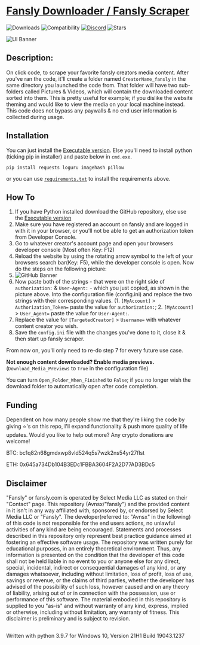 # [Fansly Downloader / Fansly Scraper ](https://github.com/Avnsx/fansly)
![Downloads](https://img.shields.io/github/downloads/Avnsx/fansly/total?color=0078d7&label=🔽%20Downloads.exe&style=flat-square) ![Compatibility](https://img.shields.io/static/v1?style=flat-square&label=%F0%9F%90%8D%20Python&message=3.6%2B&color=blue) [![Discord](https://img.shields.io/discord/522310203828338701?color=6A7EC2&label=Discord&logo=discord&logoColor=ffffff&style=flat-square)](https://discord.gg/Dr8wt84z2E) ![Stars](https://img.shields.io/github/stars/Avnsx/fansly?style=flat-square&label=⭐%20Stars&color=ffc83d)

![UI Banner](https://i.imgur.com/EhL42m3.jpg)
## Description:
On click code, to scrape your favorite fansly creators media content. After you've ran the code, it'll create a folder named ``CreatorName_fansly`` in the same directory you launched the code from. That folder will have two sub-folders called Pictures & Videos, which will contain the downloaded content sorted into them.
This is pretty useful for example; if you dislike the website theming and would like to view the media on your local machine instead. This code does not bypass any paywalls & no end user information is collected during usage.
## Installation
You can just install the [Executable version](https://github.com/Avnsx/fansly/releases).
Else you'll need to install python (ticking pip in installer) and paste below in ``cmd.exe``.

	pip install requests loguru imagehash pillow
or you can use [``requirements.txt``](https://github.com/Avnsx/fansly/blob/main/requirements.txt) to install the requirements above.
## How To
1. If you have Python installed download the GitHub repository, else use the [Executable version](https://github.com/Avnsx/fansly/releases)
2. Make sure you have registered an account on fansly and are logged in with it in your browser, or you'll not be able to get an authorization token from Developer Console.
3. Go to whatever creator's account page and open your browsers developer console (Most often Key: F12)
4. Reload the website by using the rotating arrow symbol to the left of your browsers search bar(Key: F5), while the developer console is open. Now do the steps on the following picture:
5. ![GitHub Banner](https://i.imgur.com/X2L9XFo.png)
6. Now paste both of the strings - that were on the right side of ``authorization:`` & ``User-Agent:`` - which you just copied, as shown in the picture above. Into the configuration file (config.ini) and replace the two strings with their corresponding values. (1. ``[MyAccount]`` > ``Authorization_Token=`` paste the value for ``authorization:``; 2. ``[MyAccount]`` > ``User_Agent=`` paste the value for ``User-Agent:``.
7. Replace the value for ``[TargetedCreator]`` > ``Username=`` with whatever content creator you wish.
8. Save the ``config.ini`` file with the changes you've done to it, close it & then start up fansly scraper.

From now on, you'll only need to re-do step 7 for every future use case.

**Not enough content downloaded? Enable media previews.** (``Download_Media_Previews`` to ``True`` in the configuration file)

You can turn ``Open_Folder_When_Finished`` to ``False``; if you no longer wish the download folder to automatically open after code completion.

## Funding
Dependent on how many people show me that they're liking the code by giving ⭐'s on this repo, I'll expand functionality & push more quality of life updates.
Would you like to help out more? Any crypto donations are welcome!

BTC: bc1q82n68gmdxwp8vld524q5s7wzk2ns54yr27flst

ETH: 0x645a734Db104B3EDc1FBBA3604F2A2D77AD3BDc5

## Disclaimer
"Fansly" or fansly.com is operated by Select Media LLC as stated on their "Contact" page. This repository (Avnsx/"fansly") and the provided content in it isn't in any way affiliated with, sponsored by, or endorsed by Select Media LLC or "Fansly". The developer(referred to: "Avnsx" in the following) of this code is not responsible for the end users actions, no unlawful activities of any kind are being encouraged. Statements and processes described in this repository only represent best practice guidance aimed at fostering an effective software usage. The repository was written purely for educational purposes, in an entirely theoretical environment. Thus, any information is presented on the condition that the developer of this code shall not be held liable in no event to you or anyone else for any direct, special, incidental, indirect or consequential damages of any kind, or any damages whatsoever, including without limitation, loss of profit, loss of use, savings or revenue, or the claims of third parties, whether the developer has advised of the possibility of such loss, however caused and on any theory of liability, arising out of or in connection with the possession, use or performance of this software. The material embodied in this repository is supplied to you "as-is" and without warranty of any kind, express, implied or otherwise, including without limitation, any warranty of fitness. This disclaimer is preliminary and is subject to revision.
##
Written with python 3.9.7 for Windows 10, Version 21H1 Build 19043.1237
